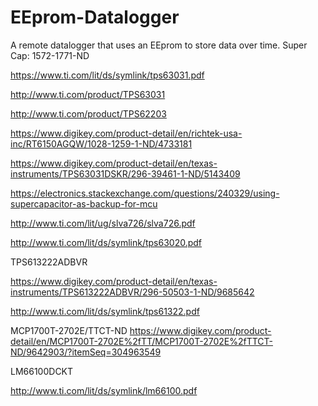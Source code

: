 # EEprom-Datalogger
A remote datalogger that uses an EEprom to store data over time. 
Super Cap:  1572-1771-ND

https://www.ti.com/lit/ds/symlink/tps63031.pdf

http://www.ti.com/product/TPS63031

http://www.ti.com/product/TPS62203

https://www.digikey.com/product-detail/en/richtek-usa-inc/RT6150AGQW/1028-1259-1-ND/4733181


https://www.digikey.com/product-detail/en/texas-instruments/TPS63031DSKR/296-39461-1-ND/5143409


https://electronics.stackexchange.com/questions/240329/using-supercapacitor-as-backup-for-mcu

http://www.ti.com/lit/ug/slva726/slva726.pdf

http://www.ti.com/lit/ds/symlink/tps63020.pdf

 TPS613222ADBVR
 
https://www.digikey.com/product-detail/en/texas-instruments/TPS613222ADBVR/296-50503-1-ND/9685642

http://www.ti.com/lit/ds/symlink/tps61322.pdf

MCP1700T-2702E/TTCT-ND‎
https://www.digikey.com/product-detail/en/MCP1700T-2702E%2fTT/MCP1700T-2702E%2fTTCT-ND/9642903/?itemSeq=304963549

LM66100DCKT

http://www.ti.com/lit/ds/symlink/lm66100.pdf
